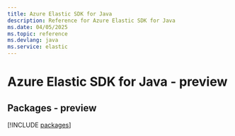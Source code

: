 ```yaml
---
title: Azure Elastic SDK for Java
description: Reference for Azure Elastic SDK for Java
ms.date: 04/05/2025
ms.topic: reference
ms.devlang: java
ms.service: elastic
---
```

# Azure Elastic SDK for Java - preview
## Packages - preview
[!INCLUDE [packages](elastic-index.md)]